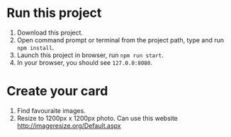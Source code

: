 # Run this project
1. Download this project.
2. Open command prompt or terminal from the project path, type and run `npm install`.
3. Launch this project in browser, run `npm run start`.
4. In your browser, you should see `127.0.0:8080`.

# Create your card
1. Find favouraite images.
2. Resize to 1200px x 1200px photo. Can use this website http://imageresize.org/Default.aspx
